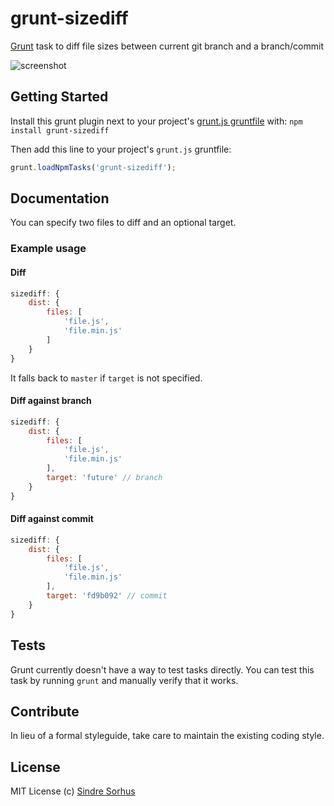 # grunt-sizediff

[Grunt][grunt] task to diff file sizes between current git branch and a branch/commit

![screenshot](https://raw.github.com/sindresorhus/grunt-sizediff/master/screenshot.png)


## Getting Started

Install this grunt plugin next to your project's [grunt.js gruntfile][getting_started] with: `npm install grunt-sizediff`

Then add this line to your project's `grunt.js` gruntfile:

```javascript
grunt.loadNpmTasks('grunt-sizediff');
```


## Documentation

You can specify two files to diff and an optional target.


### Example usage


#### Diff

```javascript
sizediff: {
	dist: {
		files: [
			'file.js',
			'file.min.js'
		]
	}
}
```

It falls back to `master` if `target` is not specified.


#### Diff against branch

```javascript
sizediff: {
	dist: {
		files: [
			'file.js',
			'file.min.js'
		],
		target: 'future' // branch
	}
}
```


#### Diff against commit

```javascript
sizediff: {
	dist: {
		files: [
			'file.js',
			'file.min.js'
		],
		target: 'fd9b092' // commit
	}
}
```


## Tests

Grunt currently doesn't have a way to test tasks directly. You can test this task by running `grunt` and manually verify that it works.


## Contribute

In lieu of a formal styleguide, take care to maintain the existing coding style.


## License

MIT License
(c) [Sindre Sorhus](http://sindresorhus.com)


[grunt]: https://github.com/cowboy/grunt
[getting_started]: https://github.com/cowboy/grunt/blob/master/docs/getting_started.md